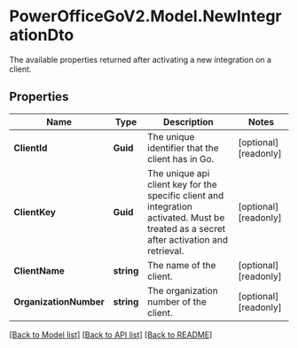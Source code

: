 # PowerOfficeGoV2.Model.NewIntegrationDto
The available properties returned after activating a new integration on a client.

## Properties

Name | Type | Description | Notes
------------ | ------------- | ------------- | -------------
**ClientId** | **Guid** | The unique identifier that the client has in Go. | [optional] [readonly] 
**ClientKey** | **Guid** | The unique api client key for the specific client and integration activated.  Must be treated as a secret after activation and retrieval. | [optional] [readonly] 
**ClientName** | **string** | The name of the client. | [optional] [readonly] 
**OrganizationNumber** | **string** | The organization number of the client. | [optional] [readonly] 

[[Back to Model list]](../../README.md#documentation-for-models) [[Back to API list]](../../README.md#documentation-for-api-endpoints) [[Back to README]](../../README.md)

